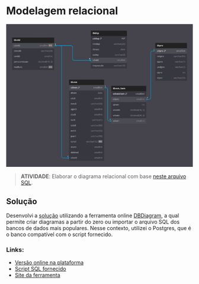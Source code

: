 # Modelagem relacional
![Modelagem relacional](images/modelagem.png)

> **ATIVIDADE**: Elaborar o diagrama relacional com base [neste arquivo SQL](scripts/DigitalCollege_BD_Inserts.sql).

## Solução
Desenvolvi a [solução](https://dbdiagram.io/d/64e7534a02bd1c4a5e57ac8e) utilizando a ferramenta online [DBDiagram](https://dbdiagram.io/), a qual permite criar diagramas a partir do zero ou importar o arquivo SQL dos bancos de dados mais populares. Nesse contexto, utilizei o Postgres, que é o banco compatível com o script fornecido.

### Links:
- [Versão online na plataforma](https://dbdiagram.io/d/64e7534a02bd1c4a5e57ac8e)
- [Script SQL fornecido](scripts/DigitalCollege_BD_Inserts.sql)
- [Site da ferramenta](https://dbdiagram.io/)
